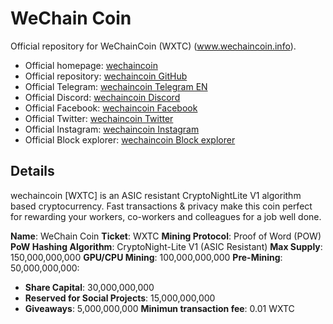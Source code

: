 # WeChain Coin
Official repository for WeChainCoin (WXTC) (www.wechaincoin.info).


* Official homepage: [wechaincoin](http://www.wechaincoin.info/)
* Official repository: [wechaincoin GitHub](https://github.com/wechaincoin)
* Official Telegram: [wechaincoin Telegram EN](https://t.me/wechaincoin)
* Official Discord: [wechaincoin Discord](https://discord.gg/mertrYb)
* Official Facebook: [wechaincoin Facebook](https://www.facebook.com/wechaincoin)
* Official Twitter: [wechaincoin Twitter](https://twitter.com/WechainC)
* Official Instagram: [wechaincoin Instagram](https://www.instagram.com/wechaincoin/)
* Official Block explorer: [wechaincoin Block explorer](http://31.220.56.249/)


## Details

wechaincoin [WXTC] is an ASIC resistant CryptoNightLite V1 algorithm based cryptocurrency. Fast transactions & privacy make this coin perfect for rewarding your workers, co-workers and colleagues for a job well done.

__Name__: WeChain Coin 
__Ticket__: WXTC 
__Mining Protocol__: Proof of Word (POW)
__PoW Hashing Algorithm__: CryptoNight-Lite V1 (ASIC Resistant)
__Max Supply__: 150,000,000,000
__GPU/CPU Mining__: 100,000,000,000
__Pre-Mining__: 50,000,000,000:
  - __Share Capital__: 30,000,000,000
  - __Reserved for Social Projects__: 15,000,000,000
  - __Giveaways__: 5,000,000,000
__Minimun transaction fee__: 0.01 WXTC 
